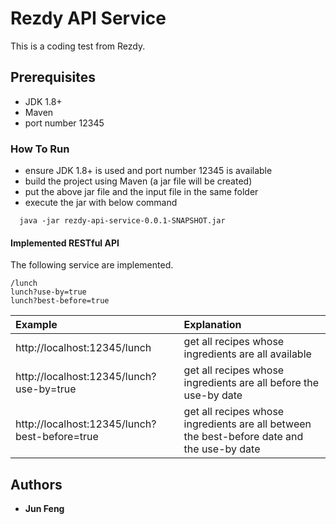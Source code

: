 # Rezdy API Service
This is a coding test from Rezdy.

## Prerequisites
- JDK 1.8+
- Maven
- port number 12345

### How To Run
- ensure JDK 1.8+ is used and port number 12345 is available
- build the project using Maven (a jar file will be created)
- put the above jar file and the input file in the same folder
- execute the jar with below command
```
  java -jar rezdy-api-service-0.0.1-SNAPSHOT.jar
```

#### Implemented RESTful API
The following service are implemented.
```
/lunch
lunch?use-by=true
lunch?best-before=true
```


| Example  										   | Explanation                    															  |
|:-------------------------------------------------|:---------------------------------------------------------------------------------------------|
| http://localhost:12345/lunch    				   | get all recipes whose ingredients are all available										  |
| http://localhost:12345/lunch?use-by=true   	   | get all recipes whose ingredients are all before the use-by date 							  |
| http://localhost:12345/lunch?best-before=true    | get all recipes whose ingredients are all between the best-before date and the use-by date   |



## Authors

* **Jun Feng** 